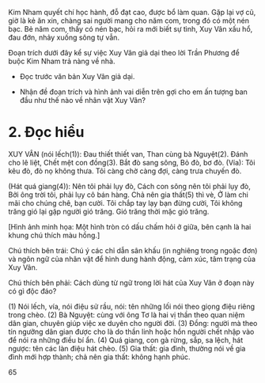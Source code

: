 Kim Nham quyết chí học hành, đỗ đạt cao, được bổ làm quan. Gặp lại vợ cũ, giờ là kẻ ăn xin, chàng sai người mang cho năm com, trong đó có một nén bạc. Bẻ năm com, thấy có nén bạc, hỏi ra mới biết sự tình, Xuy Vân xấu hổ, đau đớn, nhảy xuống sông tự vẫn.

Đoạn trích dưới đây kể sự việc Xuy Vân giả dại theo lời Trần Phương để buộc Kim Nham trả nàng về nhà.

- Đọc trước văn bản Xuy Vân giả dại.

- Nhận đề đoạn trích và hình ảnh vai diễn trên gợi cho em ấn tượng ban đầu như thế nào về nhân vật Xuy Vân?

# 2. Đọc hiểu

XUY VÂN (nói lếch(1)):
    Đau thiết thiết van,
    Than cùng bà Nguyệt(2).
    Đánh cho lê liệt,
    Chết mệt con đồng(3).
    Bắt đò sang sông,
    Bỏ đò, bơ đò.
(Vía): Tôi kêu đò, đò nọ không thưa.
      Tôi càng chờ càng đợi, càng trưa chuyến đò.

(Hát quá giang(4)):
    Nên tôi phải lụy đò,
    Cách con sông nên tôi phải lụy đò,
    Bởi ông trời tôi, phải lụy cô bán hàng.
    Chả nên gia thất(5) thì vè,
    Ở làm chi mãi cho chúng chê, bạn cười.
    Tôi chắp tay lạy bạn đừng cười,
    Tôi không trăng gió lại gặp người gió trăng.
    Gió trăng thời mặc gió trăng.

[Hình ảnh minh họa: Một hình tròn có dấu chấm hỏi ở giữa, bên cạnh là hai khung chú thích màu hồng.]

Chú thích bên trái: Chú ý các chỉ dẫn sân khấu (in nghiêng trong ngoặc đơn) và ngôn ngữ của nhân vật để hình dung hành động, cảm xúc, tâm trạng của Xuy Vân.

Chú thích bên phải: Cách dùng từ ngữ trong lời hát của Xuy Vân ở đoạn này có gì độc đáo?

(1) Nói lếch, vía, nói điệu sử rầu, nói: tên những lối nói theo giọng điệu riêng trong chèo.
(2) Bà Nguyệt: cùng với ông Tơ là hai vị thần theo quan niệm dân gian, chuyên giúp việc xe duyên cho người đời.
(3) Đồng: người mà theo tín ngưỡng dân gian được cho là do thần linh hoặc hồn người chết nhập vào để nói ra những điều bí ẩn.
(4) Quá giang, con gà rừng, sắp, sa lệch, hát ngược: tên các làn điệu hát chèo.
(5) Gia thất: gia đình, thường nói về gia đình mới hợp thành; chả nên gia thất: không hạnh phúc.

65